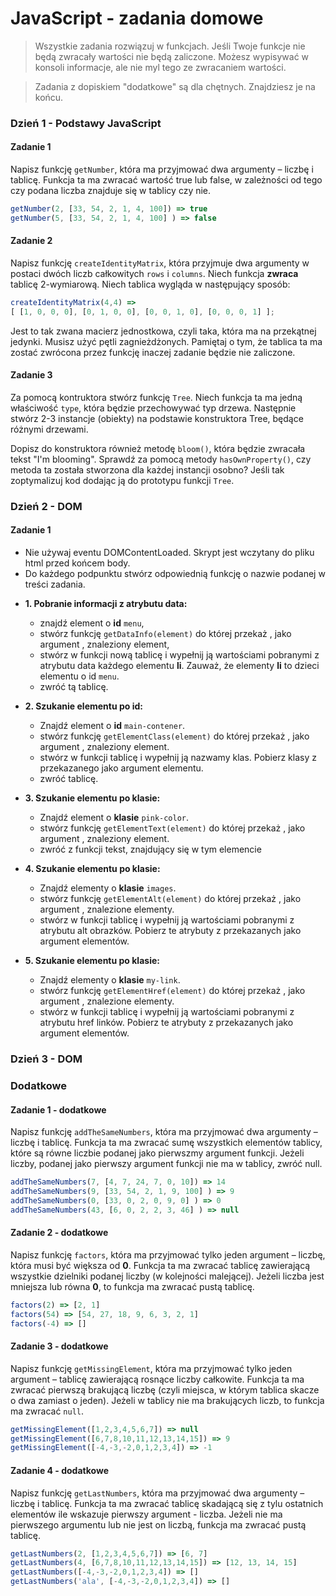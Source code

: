 # JavaScript - zadania domowe
> Wszystkie zadania rozwiązuj w funkcjach. Jeśli Twoje funkcje nie będą zwracały wartości nie będą zaliczone. Możesz wypisywać w konsoli informacje, ale nie myl tego ze zwracaniem wartości.

> Zadania z dopiskiem "dodatkowe" są dla chętnych. Znajdziesz je na końcu.

### Dzień 1 - Podstawy JavaScript

#### Zadanie 1
Napisz funkcję ```getNumber```, która ma przyjmować dwa argumenty &ndash; liczbę i tablicę. Funkcja ta ma zwracać wartość true lub false, w zależności od tego czy podana liczba znajduje się w tablicy czy nie.

```JavaScript
getNumber(2, [33, 54, 2, 1, 4, 100]) => true
getNumber(5, [33, 54, 2, 1, 4, 100] ) => false
```

#### Zadanie 2
Napisz funkcję ```createIdentityMatrix```, która przyjmuje dwa argumenty w postaci dwóch liczb całkowitych ```rows``` i ```columns```. Niech funkcja **zwraca** tablicę 2-wymiarową. Niech tablica wygląda w następujący sposób:

```JavaScript
createIdentityMatrix(4,4) =>
[ [1, 0, 0, 0], [0, 1, 0, 0], [0, 0, 1, 0], [0, 0, 0, 1] ];
 ```
Jest to tak zwana macierz jednostkowa, czyli taka, która ma na przekątnej jedynki. Musisz użyć pętli zagnieżdżonych. Pamiętaj o tym, że tablica ta ma zostać zwrócona przez funkcję inaczej zadanie będzie nie zaliczone.

#### Zadanie 3
Za pomocą kontruktora stwórz funkcję ```Tree```. Niech funkcja ta ma jedną właściwość ```type```, która będzie przechowywać typ drzewa.
Następnie stwórz 2-3 instancje (obiekty) na podstawie konstruktora Tree, będące różnymi drzewami.

Dopisz do konstruktora również metodę ```bloom()```, która będzie zwracała tekst "I'm blooming". Sprawdź za pomocą metody ```hasOwnProperty()```, czy metoda ta została stworzona dla każdej instancji osobno? Jeśli tak zoptymalizuj kod dodając ją do prototypu funkcji ```Tree```.


### Dzień 2 - DOM

#### Zadanie 1

 - Nie używaj eventu DOMContentLoaded. Skrypt jest wczytany do pliku html przed końcem body.
 - Do każdego podpunktu stwórz odpowiednią funkcję o nazwie podanej w treści zadania.

 * **1. Pobranie informacji z atrybutu data:**
    - znajdź element o **id** ```menu```,
    - stwórz funkcję ```getDataInfo(element)``` do której przekaż , jako argument , znaleziony element,
    - stwórz w funkcji nową tablicę i wypełnij ją wartościami pobranymi z atrybutu data każdego elementu **li**. Zauważ, że
    elementy **li** to dzieci elementu o id ```menu```.
    - zwróć tą tablicę.

* **2. Szukanie elementu po id:**
    - Znajdź element o **id** ```main-contener```.
    - stwórz funkcję ```getElementClass(element)``` do której przekaż , jako argument , znaleziony element.
    - stwórz w funkcji tablicę i wypełnij ją nazwamy klas. Pobierz klasy z przekazanego jako argument elementu.
    - zwróć tablicę.

* **3. Szukanie elementu po klasie:**
    - Znajdź element o **klasie** ```pink-color```.
    - stwórz funkcję ```getElementText(element)``` do której przekaż , jako argument , znaleziony element.
    - zwróć z funkcji tekst, znajdujący się w tym elemencie

* **4. Szukanie elementu po klasie:**
    - Znajdź elementy o **klasie** ```images```.
    - stwórz funkcję ```getElementAlt(element)``` do której przekaż , jako argument , znalezione elementy.
    - stwórz w funkcji tablicę i wypełnij ją wartościami pobranymi z atrybutu alt obrazków. Pobierz te atrybuty z przekazanych jako argument elementów.

* **5. Szukanie elementu po klasie:**
    - Znajdź elementy o **klasie** ```my-link```.
    - stwórz funkcję ```getElementHref(element)``` do której przekaż , jako argument , znalezione elementy.
    - stwórz w funkcji tablicę i wypełnij ją wartościami pobranymi z atrybutu href linków. Pobierz te atrybuty z przekazanych jako argument elementów.



### Dzień 3 - DOM


### Dodatkowe

#### Zadanie 1 - dodatkowe
Napisz funkcję ```addTheSameNumbers```, która ma przyjmować dwa argumenty &ndash; liczbę i tablicę. Funkcja ta ma zwracać sumę
wszystkich elementów tablicy, które są równe liczbie podanej jako pierwszmy argument funkcji. Jeżeli liczby, podanej jako pierwszy argument funkcji nie ma w tablicy, zwróć null.

```JavaScript
addTheSameNumbers(7, [4, 7, 24, 7, 0, 10]) => 14
addTheSameNumbers(9, [33, 54, 2, 1, 9, 100] ) => 9
addTheSameNumbers(0, [33, 0, 2, 0, 9, 0] ) => 0
addTheSameNumbers(43, [6, 0, 2, 2, 3, 46] ) => null
```

#### Zadanie 2 - dodatkowe
Napisz funkcję ```factors```, która ma przyjmować tylko jeden argument &ndash; liczbę, która musi być większa od **0**. Funkcja ta ma zwracać tablicę zawierającą wszystkie dzielniki podanej liczby (w kolejności malejącej). Jeżeli liczba jest mniejsza lub równa **0**, to funkcja ma zwracać pustą tablicę.

```JavaScript
factors(2) => [2, 1]
factors(54) => [54, 27, 18, 9, 6, 3, 2, 1]
factors(-4) => []
```

#### Zadanie 3 - dodatkowe
Napisz funkcję ```getMissingElement```, która ma przyjmować tylko jeden argument &ndash; tablicę zawierającą rosnące liczby całkowite. Funkcja ta ma zwracać pierwszą brakującą liczbę (czyli miejsca, w którym tablica skacze o dwa zamiast o jeden). Jeżeli w tablicy nie ma brakujących liczb, to funkcja ma zwracać ```null```.

```JavaScript
getMissingElement([1,2,3,4,5,6,7]) => null
getMissingElement([6,7,8,10,11,12,13,14,15]) => 9
getMissingElement([-4,-3,-2,0,1,2,3,4]) => -1
```

#### Zadanie 4 - dodatkowe
Napisz funkcję ```getLastNumbers```, która ma przyjmować dwa argumenty &ndash; liczbę i tablicę. Funkcja ta ma zwracać tablicę skadającą się z tylu ostatnich elementów ile wskazuje pierwszy argument - liczba. Jeżeli nie ma pierwszego argumentu lub nie jest on liczbą, funkcja ma zwracać pustą tablicę.

```JavaScript
getLastNumbers(2, [1,2,3,4,5,6,7]) => [6, 7]
getLastNumbers(4, [6,7,8,10,11,12,13,14,15]) => [12, 13, 14, 15]
getLastNumbers([-4,-3,-2,0,1,2,3,4]) => []
getLastNumbers('ala', [-4,-3,-2,0,1,2,3,4]) => []
```
